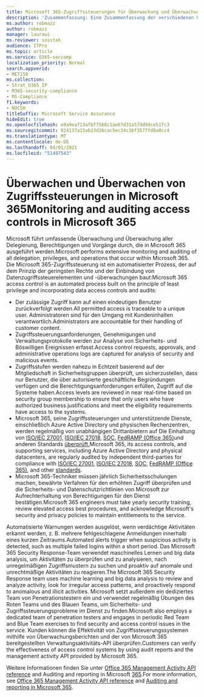 ```yaml
---
title: Microsoft 365-Zugriffssteuerungen für Überwachung und Überwachung
description: 'Zusammenfassung: Eine Zusammenfassung der verschiedenen Überwachungs- und Überwachungszugriffskontrollen, die in Microsoft 365 verfügbar sind.'
ms.author: robmazz
author: robmazz
manager: laurawi
ms.reviewer: sosstah
audience: ITPro
ms.topic: article
ms.service: O365-seccomp
localization_priority: Normal
search.appverid:
- MET150
ms.collection:
- Strat_O365_IP
- M365-security-compliance
- MS-Compliance
f1.keywords:
- NOCSH
titleSuffix: Microsoft Service Assurance
hideEdit: true
ms.openlocfilehash: e9a9ea713afbf7568c1ae67d31a57dd9dce51fc3
ms.sourcegitcommit: 024137a15ab23d26cac5ec14c36f3577fd8a0cc4
ms.translationtype: MT
ms.contentlocale: de-DE
ms.lasthandoff: 04/01/2021
ms.locfileid: "51497543"
---
```

# <a name="monitoring-and-auditing-access-controls-in-microsoft-365"></a><span data-ttu-id="74b82-103">Überwachen und Überwachen von Zugriffssteuerungen in Microsoft 365</span><span class="sxs-lookup"><span data-stu-id="74b82-103">Monitoring and auditing access controls in Microsoft 365</span></span>

<span data-ttu-id="74b82-104">Microsoft führt umfassende Überwachung und Überwachung aller Delegierung, Berechtigungen und Vorgänge durch, die in Microsoft 365 ausgeführt werden.</span><span class="sxs-lookup"><span data-stu-id="74b82-104">Microsoft performs extensive monitoring and auditing of all delegation, privileges, and operations that occur within Microsoft 365.</span></span> <span data-ttu-id="74b82-105">Die Microsoft 365-Zugriffssteuerung ist ein automatisierter Prozess, der auf dem Prinzip der geringsten Rechte und der Einbindung von Datenzugriffssteuerelementen und -überwachungen baut:</span><span class="sxs-lookup"><span data-stu-id="74b82-105">Microsoft 365 access control is an automated process built on the principle of least privilege and incorporating data access controls and audits:</span></span>

- <span data-ttu-id="74b82-106">Der zulässige Zugriff kann auf einen eindeutigen Benutzer zurückverfolgt werden.</span><span class="sxs-lookup"><span data-stu-id="74b82-106">All permitted access is traceable to a unique user.</span></span> <span data-ttu-id="74b82-107">Administratoren sind für den Umgang mit Kundeninhalten verantwortlich.</span><span class="sxs-lookup"><span data-stu-id="74b82-107">Administrators are accountable for their handling of customer content.</span></span>
- <span data-ttu-id="74b82-108">Zugriffssteuerungsanforderungen, Genehmigungen und Verwaltungsprotokolle werden zur Analyse von Sicherheits- und Böswilligen Ereignissen erfasst.</span><span class="sxs-lookup"><span data-stu-id="74b82-108">Access control requests, approvals, and administrative operations logs are captured for analysis of security and malicious events.</span></span>
- <span data-ttu-id="74b82-109">Zugriffsstufen werden nahezu in Echtzeit basierend auf der Mitgliedschaft in Sicherheitsgruppen überprüft, um sicherzustellen, dass nur Benutzer, die über autorisierte geschäftliche Begründungen verfügen und die Berechtigungsanforderungen erfüllen, Zugriff auf die Systeme haben.</span><span class="sxs-lookup"><span data-stu-id="74b82-109">Access levels are reviewed in near real-time based on security group membership to ensure that only users who have authorized business justifications and meet the eligibility requirements have access to the systems.</span></span>
- <span data-ttu-id="74b82-110">Microsoft 365, seine Zugriffssteuerungen und unterstützende Dienste, einschließlich Azure Active Directory und physischen Rechenzentren, werden regelmäßig von unabhängigen Drittanbietern auf Die Einhaltung von [ISO/IEC 27001,](https://www.microsoft.com/TrustCenter/Compliance/iso-iec-27001) [ISO/IEC 27018,](https://www.microsoft.com/TrustCenter/Compliance/iso-iec-27018) [SOC,](https://www.microsoft.com/TrustCenter/Compliance/SOC) [FedRAMP (Office 365)](https://www.microsoft.com/TrustCenter/Compliance/FedRAMP)und anderen Standards [überprüft.](https://www.microsoft.com/TrustCenter/Compliance?service=Office#Icons)</span><span class="sxs-lookup"><span data-stu-id="74b82-110">Microsoft 365, its access controls, and supporting services, including Azure Active Directory and physical datacenters, are regularly audited by independent third-parties for compliance with [ISO/IEC 27001](https://www.microsoft.com/TrustCenter/Compliance/iso-iec-27001), [ISO/IEC 27018](https://www.microsoft.com/TrustCenter/Compliance/iso-iec-27018), [SOC](https://www.microsoft.com/TrustCenter/Compliance/SOC), [FedRAMP (Office 365)](https://www.microsoft.com/TrustCenter/Compliance/FedRAMP), and other [standards](https://www.microsoft.com/TrustCenter/Compliance?service=Office#Icons).</span></span>
- <span data-ttu-id="74b82-111">Microsoft 365-Techniker müssen jährlich Sicherheitsschulungen machen, bewährte Verfahren für den erhöhten Zugriff überprüfen und die Sicherheits- und Datenschutzrichtlinien von Microsoft zur Aufrechterhaltung von Berechtigungen für den Dienst bestätigen.</span><span class="sxs-lookup"><span data-stu-id="74b82-111">Microsoft 365 engineers must take yearly security training, review elevated access best procedures, and acknowledge Microsoft's security and privacy policies to maintain entitlements to the service.</span></span>

<span data-ttu-id="74b82-112">Automatisierte Warnungen werden ausgelöst, wenn verdächtige Aktivitäten erkannt werden, z. B. mehrere fehlgeschlagene Anmeldungen innerhalb eines kurzen Zeitraums.</span><span class="sxs-lookup"><span data-stu-id="74b82-112">Automated alerts trigger when suspicious activity is detected, such as multiple failed logins within a short period.</span></span> <span data-ttu-id="74b82-113">Das Microsoft 365 Security Response-Team verwendet maschinelles Lernen und big data analysis, um Aktivitäten zu überprüfen und zu analysieren, nach unregelmäßigen Zugriffsmustern zu suchen und proaktiv auf anomale und unrechtmäßige Aktivitäten zu reagieren.</span><span class="sxs-lookup"><span data-stu-id="74b82-113">The Microsoft 365 Security Response team uses machine learning and big data analysis to review and analyze activity, look for irregular access patterns, and proactively respond to anomalous and illicit activities.</span></span> <span data-ttu-id="74b82-114">Microsoft setzt außerdem ein dediziertes Team von Penetrationstestern ein und verwendet regelmäßig Übungen des Roten Teams und des Blauen Teams, um Sicherheits- und Zugriffssteuerungsprobleme im Dienst zu finden.</span><span class="sxs-lookup"><span data-stu-id="74b82-114">Microsoft also employs a dedicated team of penetration testers and engages in periodic Red Team and Blue Team exercises to find security and access control issues in the service.</span></span> <span data-ttu-id="74b82-115">Kunden können die Effektivität von Zugriffssteuerungssystemen mithilfe von Überwachungsberichten und der von Microsoft 365 bereitgestellten Verwaltungsaktivitäts-API überprüfen.</span><span class="sxs-lookup"><span data-stu-id="74b82-115">Customers can verify the effectiveness of access control systems by using audit reports and the management activity API provided by Microsoft 365.</span></span>

<span data-ttu-id="74b82-116">Weitere Informationen finden Sie unter [Office 365 Management Activity API reference](/office/office-365-management-api/office-365-management-activity-api-reference) and Auditing and reporting in Microsoft [365](assurance-auditing-and-reporting-overview.md).</span><span class="sxs-lookup"><span data-stu-id="74b82-116">For more information, see [Office 365 Management Activity API reference](/office/office-365-management-api/office-365-management-activity-api-reference) and [Auditing and reporting in Microsoft 365](assurance-auditing-and-reporting-overview.md).</span></span>
